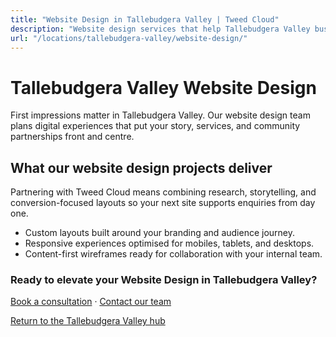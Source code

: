 ```yaml
---
title: "Website Design in Tallebudgera Valley | Tweed Cloud"
description: "Website design services that help Tallebudgera Valley businesses stand out online."
url: "/locations/tallebudgera-valley/website-design/"
---
```


# Tallebudgera Valley Website Design

First impressions matter in Tallebudgera Valley. Our website design team plans digital experiences that put your story, services, and community partnerships front and centre.

## What our website design projects deliver

Partnering with Tweed Cloud means combining research, storytelling, and conversion-focused layouts so your next site supports enquiries from day one.

- Custom layouts built around your branding and audience journey.
- Responsive experiences optimised for mobiles, tablets, and desktops.
- Content-first wireframes ready for collaboration with your internal team.

### Ready to elevate your Website Design in Tallebudgera Valley?

[Book a consultation](/consultation/) · [Contact our team](/contact/)

[Return to the Tallebudgera Valley hub](/locations/tallebudgera-valley/)

